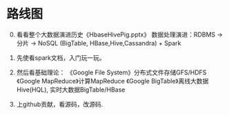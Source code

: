 # 路线图

0. 看看整个大数据演进历史《HbaseHivePig.pptx》
数据处理演进：RDBMS -> 分片 -> NoSQL (BigTable, HBase,Hive,Cassandra) + Spark

1. 先使看spark文档，入门玩一玩。

2. 然后看基础理论：
《Google File System》分布式文件存储GFS/HDFS 
《Google MapReduce》计算MapReduce 
《Google BigTable》离线大数据Hive(HQL), 实时大数据BigTable/HBase

3. 上github贡献，看源码，改源码.
